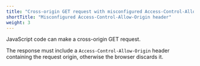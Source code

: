 ```yaml
---
title: "Cross-origin GET request with misconfigured Access-Control-Allow-Origin header"
shortTitle: "Misconfigured Access-Control-Allow-Origin header"
weight: 3
---
```


JavaScript code can make a cross-origin GET request.

The response must include a `Access-Control-Allow-Origin` header containing the request origin, otherwise the browser discards it.